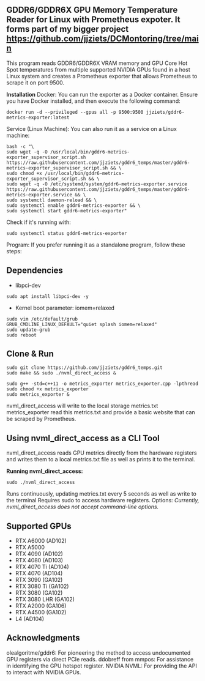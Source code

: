 ## GDDR6/GDDR6X GPU Memory Temperature Reader for Linux with Prometheus expoter. It forms part of my bigger project https://github.com/jjziets/DCMontoring/tree/main

This program reads GDDR6/GDDR6X VRAM memory and GPU Core Hot Spot temperatures from multiple supported NVIDIA GPUs found in a host Linux system and creates a Prometheus exporter that allows Prometheus to scrape it on port 9500.

**Installation**
Docker:
You can run the exporter as a Docker container. Ensure you have Docker installed, and then execute the following command:
```
docker run -d --privileged --gpus all -p 9500:9500 jjziets/gddr6-metrics-exporter:latest

```

Service (Linux Machine):
You can also run it as a service on a Linux machine:
```
bash -c "\
sudo wget -q -O /usr/local/bin/gddr6-metrics-exporter_supervisor_script.sh https://raw.githubusercontent.com/jjziets/gddr6_temps/master/gddr6-metrics-exporter_supervisor_script.sh && \
sudo chmod +x /usr/local/bin/gddr6-metrics-exporter_supervisor_script.sh && \
sudo wget -q -O /etc/systemd/system/gddr6-metrics-exporter.service https://raw.githubusercontent.com/jjziets/gddr6_temps/master/gddr6-metrics-exporter.service && \
sudo systemctl daemon-reload && \
sudo systemctl enable gddr6-metrics-exporter && \
sudo systemctl start gddr6-metrics-exporter"
```
Check if it's running with:
```
sudo systemctl status gddr6-metrics-exporter
```

Program:
If you prefer running it as a standalone program, follow these steps:

## Dependencies
- libpci-dev 
```
sudo apt install libpci-dev -y
```

- Kernel boot parameter: iomem=relaxed
```
sudo vim /etc/default/grub
GRUB_CMDLINE_LINUX_DEFAULT="quiet splash iomem=relaxed"
sudo update-grub
sudo reboot
```

## Clone & Run
```
sudo git clone https://github.com/jjziets/gddr6_temps.git
sudo make && sudo ./nvml_direct_access &

sudo g++ -std=c++11 -o metrics_exporter metrics_exporter.cpp -lpthread
sudo chmod +x metrics_exporter
sudo metrics_exporter &
```

nvml_direct_access will write to the local storage metrics.txt 
metrics_exporter read this metrics.txt and provide a basic website that can be scraped by Prometheus. 

## Using nvml_direct_access as a CLI Tool
nvml_direct_access reads GPU metrics directly from the hardware registers and writes them to a local metrics.txt file as well as prints it to the terminal. 

**Running nvml_direct_access:**
```
sudo ./nvml_direct_access
```

Runs continuously, updating metrics.txt every 5 seconds as well as write to the terminal
Requires sudo to access hardware registers.
Options:
_Currently, nvml_direct_access does not accept command-line options._


## Supported GPUs
- RTX A6000 (AD102)
- RTX A5000
- RTX 4090 (AD102)
- RTX 4080 (AD103)
- RTX 4070 Ti (AD104)
- RTX 4070 (AD104)
- RTX 3090 (GA102)
- RTX 3080 Ti (GA102)
- RTX 3080 (GA102)
- RTX 3080 LHR (GA102)
- RTX A2000 (GA106)
- RTX A4500 (GA102)
- L4 (AD104)


## Acknowledgments
olealgoritme/gddr6: For pioneering the method to access undocumented GPU registers via direct PCIe reads.
ddobreff from mmpos: For assistance in identifying the GPU hotspot register.
NVIDIA NVML: For providing the API to interact with NVIDIA GPUs.
